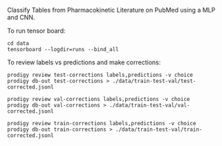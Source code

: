 Classify Tables from Pharmacokinetic Literature on PubMed using a MLP and CNN. 

To run tensor board: 
```
cd data
tensorboard --logdir=runs --bind_all
```

To review labels vs predictions and make corrections: 
```
prodigy review test-corrections labels,predictions -v choice
prodigy db-out test-corrections > ./data/train-test-val/test-corrected.jsonl

prodigy review val-corrections labels,predictions -v choice
prodigy db-out val-corrections > ./data/train-test-val/val-corrected.jsonl

prodigy review train-corrections labels,predictions -v choice
prodigy db-out train-corrections > ./data/train-test-val/train-corrected.jsonl
```
